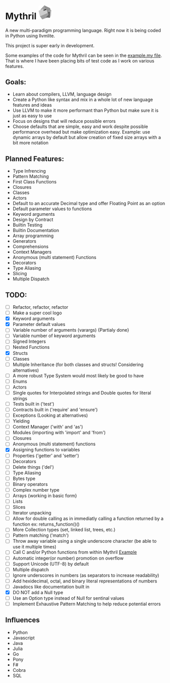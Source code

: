 # Mythril <img src="https://github.com/Ayehavgunne/Mythril/blob/gh-pages/Mythril.png" width=40 />
A new multi-paradigm programming language. Right now it is being coded in Python using llvmlite.

This project is super early in development.

Some examples of the code for Mythril can be seen in the [example.my file](https://github.com/Ayehavgunne/Mythril/blob/master/example.my).
That is where I have been placing bits of test code as I work on various features.

## Goals:
* Learn about compilers, LLVM, language design
* Create a Python like syntax and mix in a whole lot of new language features and ideas
* Use LLVM to make it more performant than Python but make sure it is just as easy to use
* Focus on designs that will reduce possible errors
* Choose defaults that are simple, easy and work despite possible performance overhead but make optimization easy. Example: use dynamic arrays by default but allow creation of fixed size arrays with a bit more notation

## Planned Features:
* Type Infrencing
* Pattern Matching
* First Class Functions
* Closures
* Classes
* Actors
* Default to an accurate Decimal type and offer Floating Point as an option
* Default parameter values to functions
* Keyword arguments
* Design by Contract
* Builtin Testing
* Builtin Documentation
* Array programming
* Generators
* Comprehensions
* Context Managers
* Anonymous (multi statement) Functions
* Decorators
* Type Aliasing
* Slicing
* Multiple Dispatch

## TODO:
- [ ] Refactor, refactor, refactor
- [ ] Make a super cool logo
- [x] Keyword arguments
- [x] Parameter default values
- [ ] Variable number of arguments (varargs) {Partialy done}
- [ ] Variable number of keyword arguments
- [ ] Signed Integers
- [ ] Nested Functions
- [x] Structs
- [ ] Classes
- [ ] Multiple Inheritance (for both classes and structs! Considering alternatives) 
- [ ] A more robust Type System would most likely be good to have
- [ ] Enums
- [ ] Actors
- [ ] Single quotes for Interpolated strings and Double quotes for literal strings
- [ ] Tests built in ('test')
- [ ] Contracts built in ('require' and 'ensure')
- [ ] Exceptions (Looking at alternatives)
- [ ] Yielding
- [ ] Context Manager ('with' and 'as')
- [ ] Modules (importing with 'import' and 'from')
- [ ] Closures
- [ ] Anonymous (multi statement) functions
- [x] Assigning functions to variables
- [ ] Properties ('getter' and 'setter')
- [ ] Decorators
- [ ] Delete things ('del')
- [ ] Type Aliasing
- [ ] Bytes type
- [ ] Binary operators
- [ ] Complex number type
- [ ] Arrays {working in basic form}
- [ ] Lists
- [ ] Slices
- [ ] Iterator unpacking
- [ ] Allow for double calling as in immediatly calling a function returned by a function ex: returns_function()()
- [ ] More Collection types (set, linked list, trees, etc.)
- [ ] Pattern matching ('match')
- [ ] Throw away variable using a single underscore character (be able to use it multiple times)
- [ ] Call C and/or Python functions from within Mythril [Example](http://eli.thegreenplace.net/2015/calling-back-into-python-from-llvmlite-jited-code/)
- [ ] Automatic integer(or number) promotion on overflow
- [ ] Support Unicode (UTF-8) by default
- [ ] Multiple dispatch
- [ ] Ignore underscores in numbers (as separators to increase readability)
- [ ] Add hexidecimal, octal, and binary literal representations of numbers
- [ ] Javadocs like documentation built in
- [x] DO NOT add a Null type
- [ ] Use an Option type instead of Null for sentinal values
- [ ] Implement Exhaustive Pattern Matching to help reduce potential errors

## Influences
* Python
* Javascript
* Java
* Julia
* Go
* Pony
* F#
* Cobra
* SQL
